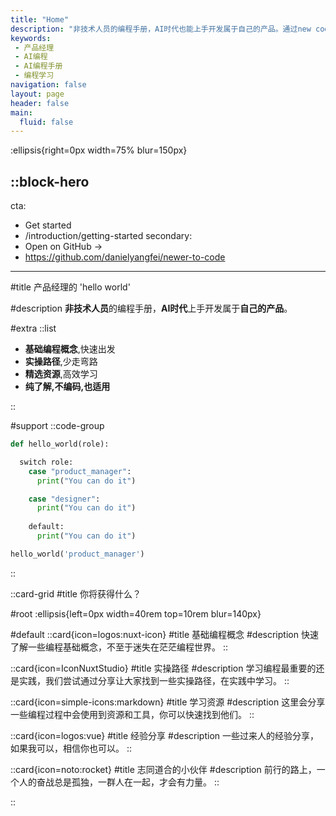 ```yaml
---
title: "Home"
description: "非技术人员的编程手册，AI时代也能上手开发属于自己的产品。通过new coder space 能够学习基础的编程概念，时间路径，获取编程资源，并且找到同路人。"
keywords:
 - 产品经理
 - AI编程
 - AI编程手册
 - 编程学习
navigation: false
layout: page
header: false
main:
  fluid: false
---
```


:ellipsis{right=0px width=75% blur=150px}

::block-hero
---
cta:
  - Get started
  - /introduction/getting-started
secondary:
  - Open on GitHub →
  - https://github.com/danielyangfei/newer-to-code

---

#title
产品经理的 'hello world'

#description
**非技术人员**的编程手册，**AI时代**上手开发属于**自己的产品**。

#extra
  ::list
  - **基础编程概念**,快速出发
  - **实操路径**,少走弯路
  - **精选资源**,高效学习
  - **纯了解,不编码,也适用**

  ::

#support
 ::code-group
  ```python [python]
  def hello_world(role):

    switch role:
      case "product_manager":
        print("You can do it")

      case "designer":
        print("You can do it")
        
      default:
        print("You can do it")

  hello_world('product_manager')
  ```
::

::card-grid
#title
你将获得什么？

#root
:ellipsis{left=0px width=40rem top=10rem blur=140px}

#default
  ::card{icon=logos:nuxt-icon}
  #title
  基础编程概念
  #description
  快速了解一些编程基础概念，不至于迷失在茫茫编程世界。
  ::

  ::card{icon=IconNuxtStudio}
  #title
  实操路径
  #description
  学习编程最重要的还是实践，我们尝试通过分享让大家找到一些实操路径，在实践中学习。
  ::

  ::card{icon=simple-icons:markdown}
  #title
  学习资源
  #description
  这里会分享一些编程过程中会使用到资源和工具，你可以快速找到他们。
  ::

  ::card{icon=logos:vue}
  #title
  经验分享
  #description
  一些过来人的经验分享，如果我可以，相信你也可以。
  ::

  ::card{icon=noto:rocket}
  #title
  志同道合的小伙伴
  #description
  前行的路上，一个人的奋战总是孤独，一群人在一起，才会有力量。
  ::

 
::
